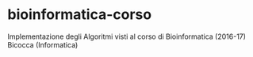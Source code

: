 # bioinformatica-corso
Implementazione degli Algoritmi visti al corso di Bioinformatica (2016-17) Bicocca (Informatica)
